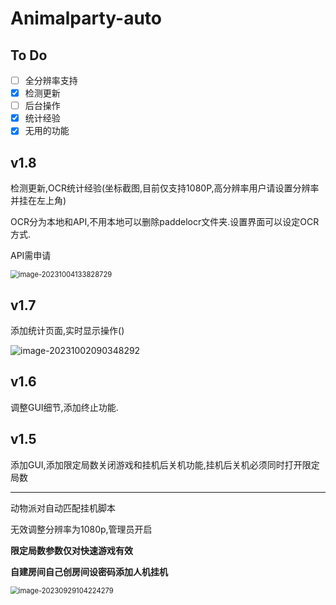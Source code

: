 # Animalparty-auto

## To Do

- [ ] 全分辨率支持
- [x] 检测更新
- [ ] 后台操作
- [x] 统计经验
- [x] 无用的功能

## v1.8

检测更新,OCR统计经验(坐标截图,目前仅支持1080P,高分辨率用户请设置分辨率并挂在左上角)

OCR分为本地和API,不用本地可以删除paddelocr文件夹.设置界面可以设定OCR方式.

API需申请

<img src="https://luchetuchuang.oss-cn-beijing.aliyuncs.com/aprimg/image-20231004133828729.png" alt="image-20231004133828729" style="zoom: 80%;" />

## v1.7

添加统计页面,实时显示操作()

![image-20231002090348292](https://luchetuchuang.oss-cn-beijing.aliyuncs.com/aprimg/image-20231002090348292.png)

## v1.6

调整GUI细节,添加终止功能.

## v1.5

添加GUI,添加限定局数关闭游戏和挂机后关机功能,挂机后关机必须同时打开限定局数

------

动物派对自动匹配挂机脚本

无效调整分辨率为1080p,管理员开启

**限定局数参数仅对快速游戏有效**

**自建房间自己创房间设密码添加人机挂机**

<img src="https://luchetuchuang.oss-cn-beijing.aliyuncs.com/aprimg/image-20230929104224279.png" alt="image-20230929104224279" style="zoom:80%;" />





